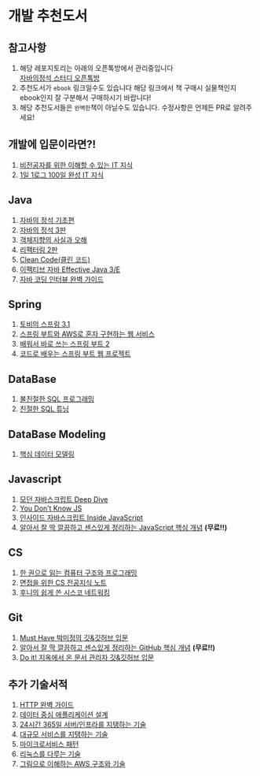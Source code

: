# 개발 추천도서

## 참고사항

1. 해당 레포지토리는 아래의 오픈톡방에서 관리중입니다<br>
[자바의정석 스터디 오픈톡방](https://open.kakao.com/o/gciAWHee)<br>
2. 추천도서가 `ebook` 링크일수도 있습니다 해당 링크에서 책 구매시 실물책인지 ebook인지 잘 구분해서 구매하시기 바랍니다!
3. 해당 추천도서들은 `완벽한`책이 아닐수도 있습니다. 수정사항은 언제든 PR로 알려주세요!

## 개발에 입문이라면?!
1. <a href="http://www.yes24.com/product/goods/91165789" target="_blank">비전공자를 위한 이해할 수 있는 IT 지식</a>
2. <a href="http://www.yes24.com/Product/Goods/105803863" target="_blank">1일 1로그 100일 완성 IT 지식</a>

## Java
1. <a href="http://www.yes24.com/Product/Goods/85632276" target="_blank">자바의 정석 기초편</a>
2. <a href="http://www.yes24.com/Product/Goods/24259565" target="_blank">자바의 정석 3판</a>
3. <a href="http://www.yes24.com/Product/Goods/102912324" target="_blank">객체지향의 사실과 오해</a>
4. <a href="http://www.yes24.com/product/goods/90428435" target="_blank">리팩터링 2판</a>
5. <a href="http://www.yes24.com/Product/Goods/91737015" target="_blank">Clean Code(클린 코드)</a>
6. <a href="http://www.yes24.com/Product/Goods/90870798" target="_blank">이펙티브 자바 Effective Java 3/E</a>
7. <a href="http://www.yes24.com/Product/Goods/111393077" target="_blank">자바 코딩 인터뷰 완벽 가이드</a>

## Spring
1. <a href="http://www.yes24.com/Product/Goods/7516911" target="_blank">토비의 스프링 3.1</a>
2. <a href="http://www.yes24.com/Product/Goods/83849117" target="_blank">스프링 부트와 AWS로 혼자 구현하는 웹 서비스</a>
3. <a href="http://www.yes24.com/Product/Goods/89903855" target="_blank">배워서 바로 쓰는 스프링 부트 2</a>
4. <a href="http://www.yes24.com/Product/Goods/96051853" target="_blank">코드로 배우는 스프링 부트 웹 프로젝트</a>

## DataBase
1. <a href="http://www.yes24.com/Product/Goods/64391533" target="_blank">불친절한 SQL 프로그래밍</a>
2. <a href="http://www.yes24.com/Product/Goods/61254539" target="_blank">친절한 SQL 튜닝</a>

## DataBase Modeling
1. <a href="http://www.yes24.com/Product/Goods/89872186" target="_blank">핵심 데이터 모델링</a>

## Javascript
1. <a href="http://www.yes24.com/Product/Goods/92742567" target="_blank">모던 자바스크립트 Deep Dive</a>
2. <a href="http://www.yes24.com/Product/Goods/44132601" target="_blank">You Don’t Know JS</a>
3. <a href="http://www.yes24.com/Product/Goods/11781589" target="_blank">인사이드 자바스크립트 Inside JavaScript</a>
4. <a href="https://ridibooks.com/books/2773000055" target="_blank">알아서 잘 딱 깔끔하고 센스있게 정리하는 JavaScript 핵심 개념</a> **(무료!!)**

## CS
1. <a href="http://www.yes24.com/product/goods/102266032" target="_blank">한 권으로 읽는 컴퓨터 구조와 프로그래밍</a>
2. <a href="http://www.yes24.com/Product/Goods/109317449" target="_blank">면접을 위한 CS 전공지식 노트</a>
3. <a href="http://www.yes24.com/Product/Goods/89520426" target="_blank">후니의 쉽게 쓴 시스코 네트워킹</a>

## Git
1. <a href="http://www.yes24.com/Product/Goods/103525595" target="_blank">Must Have 박미정의 깃&깃허브 입문</a>
2. <a href="https://ridibooks.com/books/2773000054" target="_blank">알아서 잘 딱 깔끔하고 센스있게 정리하는 GitHub 핵심 개념</a> **(무료!!)**
3. <a href="http://www.yes24.com/Product/Goods/84803146" target="_blank">Do it! 지옥에서 온 문서 관리자 깃&깃허브 입문</a>

## 추가 기술서적
1. <a href="http://www.yes24.com/product/goods/109316072" target="_blank">HTTP 완벽 가이드</a>
2. <a href="http://www.yes24.com/product/goods/112033924" target="_blank">데이터 중심 애플리케이션 설계</a>
3. <a href="http://www.yes24.com/product/goods/3377489" target="_blank">24시간 365일 서버/인프라를 지탱하는 기술</a>
4. <a href="http://www.yes24.com/Product/Goods/4667932" target="_blank">대규모 서비스를 지탱하는 기술</a>
5. <a href="http://www.yes24.com/Product/Goods/86542732" target="_blank">마이크로서비스 패턴</a>
6. <a href="http://www.yes24.com/Product/Goods/105803435" target="_blank">리눅스를 다루는 기술</a>
7. <a href="http://www.yes24.com/Product/Goods/102368122" target="_blank">그림으로 이해하는 AWS 구조와 기술</a>
